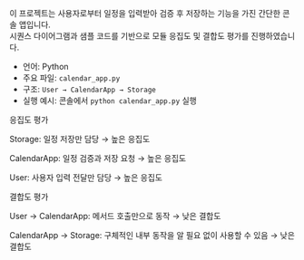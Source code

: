 이 프로젝트는 사용자로부터 일정을 입력받아 검증 후 저장하는 기능을 가진 간단한 콘솔 앱입니다.  
시퀀스 다이어그램과 샘플 코드를 기반으로 모듈 응집도 및 결합도 평가를 진행하였습니다.

- 언어: Python
- 주요 파일: `calendar_app.py`
- 구조: `User → CalendarApp → Storage`
- 실행 예시: 콘솔에서 `python calendar_app.py` 실행

응집도 평가

Storage: 일정 저장만 담당 → 높은 응집도

CalendarApp: 일정 검증과 저장 요청 → 높은 응집도

User: 사용자 입력 전달만 담당 → 높은 응집도

결합도 평가

User → CalendarApp: 메서드 호출만으로 동작 → 낮은 결합도

CalendarApp → Storage: 구체적인 내부 동작을 알 필요 없이 사용할 수 있음 → 낮은 결합도
